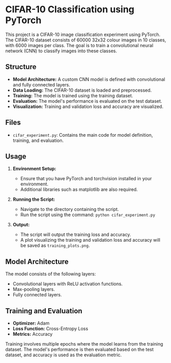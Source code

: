# CIFAR-10 Classification using PyTorch

This project is a CIFAR-10 image classification experiment using PyTorch. The CIFAR-10 dataset consists of 60000 32x32 colour images in 10 classes, with 6000 images per class. The goal is to train a convolutional neural network (CNN) to classify images into these classes.

## Structure

- **Model Architecture:** A custom CNN model is defined with convolutional and fully connected layers.
- **Data Loading:** The CIFAR-10 dataset is loaded and preprocessed.
- **Training:** The model is trained using the training dataset.
- **Evaluation:** The model's performance is evaluated on the test dataset.
- **Visualization:** Training and validation loss and accuracy are visualized.

## Files

- `cifar_experiment.py`: Contains the main code for model definition, training, and evaluation.

## Usage

1. **Environment Setup:**
   - Ensure that you have PyTorch and torchvision installed in your environment.
   - Additional libraries such as matplotlib are also required.

2. **Running the Script:**
   - Navigate to the directory containing the script.
   - Run the script using the command: `python cifar_experiment.py`

3. **Output:**
   - The script will output the training loss and accuracy.
   - A plot visualizing the training and validation loss and accuracy will be saved as `training_plots.png`.

## Model Architecture

The model consists of the following layers:

- Convolutional layers with ReLU activation functions.
- Max-pooling layers.
- Fully connected layers.

## Training and Evaluation

- **Optimizer:** Adam
- **Loss Function:** Cross-Entropy Loss
- **Metrics:** Accuracy

Training involves multiple epochs where the model learns from the training dataset. The model's performance is then evaluated based on the test dataset, and accuracy is used as the evaluation metric.